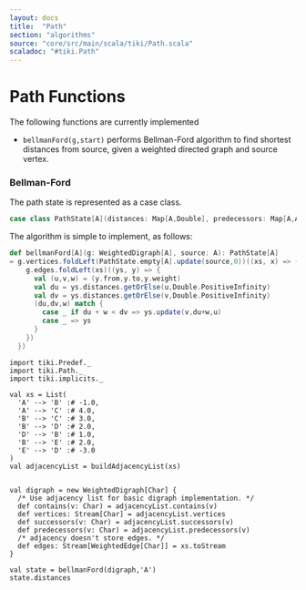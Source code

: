 ```yaml
---
layout: docs 
title:  "Path"
section: "algorithms"
source: "core/src/main/scala/tiki/Path.scala"
scaladoc: "#tiki.Path"
---
```

# Path Functions

The following functions are currently implemented

-  `bellmanFord(g,start)` performs Bellman-Ford algorithm to find shortest distances from source,
given a weighted directed graph and source vertex.

### Bellman-Ford

The path state is represented as a case class.
```scala
case class PathState[A](distances: Map[A,Double], predecessors: Map[A,A])
```

The algorithm is simple to implement, as follows:
```scala
def bellmanFord[A](g: WeightedDigraph[A], source: A): PathState[A]
= g.vertices.foldLeft(PathState.empty[A].update(source,0))((xs, x) => {
    g.edges.foldLeft(xs)((ys, y) => {
      val (u,v,w) = (y.from,y.to,y.weight)
      val du = ys.distances.getOrElse(u,Double.PositiveInfinity)
      val dv = ys.distances.getOrElse(v,Double.PositiveInfinity)
      (du,dv,w) match {
        case _ if du + w < dv => ys.update(v,du+w,u)
        case _ => ys
      }
    })
  })
```

```tut
import tiki.Predef._
import tiki.Path._
import tiki.implicits._

val xs = List(
  'A' --> 'B' :# -1.0,
  'A' --> 'C' :# 4.0,
  'B' --> 'C' :# 3.0,
  'B' --> 'D' :# 2.0,
  'D' --> 'B' :# 1.0,
  'B' --> 'E' :# 2.0,
  'E' --> 'D' :# -3.0
)
val adjacencyList = buildAdjacencyList(xs)


val digraph = new WeightedDigraph[Char] {
  /* Use adjacency list for basic digraph implementation. */
  def contains(v: Char) = adjacencyList.contains(v)
  def vertices: Stream[Char] = adjacencyList.vertices
  def successors(v: Char) = adjacencyList.successors(v)
  def predecessors(v: Char) = adjacencyList.predecessors(v)
  /* adjacency doesn't store edges. */
  def edges: Stream[WeightedEdge[Char]] = xs.toStream
}

val state = bellmanFord(digraph,'A')
state.distances
```